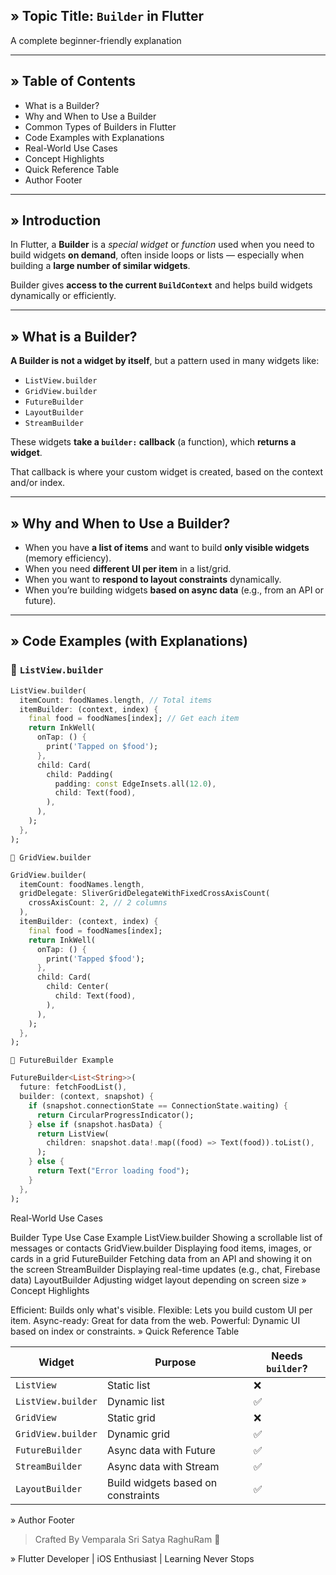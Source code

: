 ## » Topic Title: `Builder` in Flutter  
A complete beginner-friendly explanation  

---

## » Table of Contents
- What is a Builder?
- Why and When to Use a Builder
- Common Types of Builders in Flutter
- Code Examples with Explanations
- Real-World Use Cases
- Concept Highlights
- Quick Reference Table
- Author Footer

---

## » Introduction  
In Flutter, a **Builder** is a *special widget* or *function* used when you need to build widgets **on demand**, often inside loops or lists — especially when building a **large number of similar widgets**.

Builder gives **access to the current `BuildContext`** and helps build widgets dynamically or efficiently.

---

## » What is a Builder?

**A Builder is not a widget by itself**, but a pattern used in many widgets like:

- `ListView.builder`
- `GridView.builder`
- `FutureBuilder`
- `LayoutBuilder`
- `StreamBuilder`

These widgets **take a `builder:` callback** (a function), which **returns a widget**.

That callback is where your custom widget is created, based on the context and/or index.

---

## » Why and When to Use a Builder?

- When you have **a list of items** and want to build **only visible widgets** (memory efficiency).
- When you need **different UI per item** in a list/grid.
- When you want to **respond to layout constraints** dynamically.
- When you’re building widgets **based on async data** (e.g., from an API or future).

---

## » Code Examples (with Explanations)

### 🧱 `ListView.builder`

```dart
ListView.builder(
  itemCount: foodNames.length, // Total items
  itemBuilder: (context, index) {
    final food = foodNames[index]; // Get each item
    return InkWell(
      onTap: () {
        print('Tapped on $food');
      },
      child: Card(
        child: Padding(
          padding: const EdgeInsets.all(12.0),
          child: Text(food),
        ),
      ),
    );
  },
);
```
`🔳 GridView.builder`
```dart
GridView.builder(
  itemCount: foodNames.length,
  gridDelegate: SliverGridDelegateWithFixedCrossAxisCount(
    crossAxisCount: 2, // 2 columns
  ),
  itemBuilder: (context, index) {
    final food = foodNames[index];
    return InkWell(
      onTap: () {
        print('Tapped $food');
      },
      child: Card(
        child: Center(
          child: Text(food),
        ),
      ),
    );
  },
);
```
`🔄 FutureBuilder Example`

```dart
FutureBuilder<List<String>>(
  future: fetchFoodList(),
  builder: (context, snapshot) {
    if (snapshot.connectionState == ConnectionState.waiting) {
      return CircularProgressIndicator();
    } else if (snapshot.hasData) {
      return ListView(
        children: snapshot.data!.map((food) => Text(food)).toList(),
      );
    } else {
      return Text("Error loading food");
    }
  },
);
```

Real-World Use Cases

Builder Type	Use Case Example
ListView.builder	Showing a scrollable list of messages or contacts
GridView.builder	Displaying food items, images, or cards in a grid
FutureBuilder	Fetching data from an API and showing it on the screen
StreamBuilder	Displaying real-time updates (e.g., chat, Firebase data)
LayoutBuilder	Adjusting widget layout depending on screen size
» Concept Highlights

Efficient: Builds only what's visible.
Flexible: Lets you build custom UI per item.
Async-ready: Great for data from the web.
Powerful: Dynamic UI based on index or constraints.
» Quick Reference Table

| Widget            | Purpose                             | Needs `builder`? |
|-------------------|--------------------------------------|------------------|
| `ListView`        | Static list                          | ❌               |
| `ListView.builder`| Dynamic list                         | ✅               |
| `GridView`        | Static grid                          | ❌               |
| `GridView.builder`| Dynamic grid                         | ✅               |
| `FutureBuilder`   | Async data with Future               | ✅               |
| `StreamBuilder`   | Async data with Stream               | ✅               |
| `LayoutBuilder`   | Build widgets based on constraints   | ✅               |

» Author Footer

> Crafted By Vemparala Sri Satya RaghuRam 
> 
» Flutter Developer | iOS Enthusiast | Learning Never Stops
